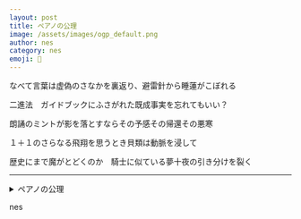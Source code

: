 ```yaml
---
layout: post
title: ペアノの公理
image: /assets/images/ogp_default.png
author: nes
category: nes
emoji: 🌇
---
```


<div class="tanka-area"><div class="tanka">
<p>なべて言葉は虚偽のさなかを裏返り、避雷針から睡蓮がこぼれる</p>
<p>二進法　ガイドブックにふさがれた既成事実を忘れてもいい？</p>
<p>朗誦のミントが影を落とすならその予感その帰還その悪寒</p>
<p>１＋１のさらなる飛翔を思うとき貝類は動脈を浸して</p>
<p>歴史にまで魔がとどくのか　騎士に似ている夢十夜の引き分けを裂く</p></div></div>

---

<details><summary>ペアノの公理</summary>
なべて言葉は虚偽のさなかを裏返り、避雷針から睡蓮がこぼれる<br/>
二進法　ガイドブックにふさがれた既成事実を忘れてもいい？<br/>
朗誦のミントが影を落とすならその予感その帰還その悪寒<br/>
１＋１のさらなる飛翔を思うとき貝類は動脈を浸して<br/>
歴史にまで魔がとどくのか　騎士に似ている夢十夜の引き分けを裂く<br/>
</details>

nes
